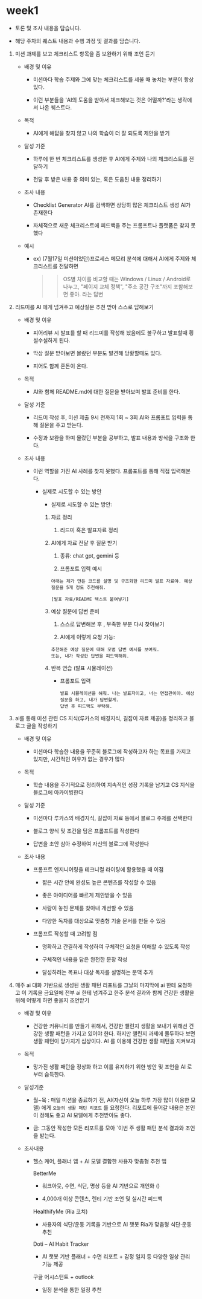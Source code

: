# week1

    
- 토론 및 조사 내용을 담습니다.
    
- 해당 주차의 퀘스트 내용과 수행 과정 및 결과를 담습니다.
    
  
1. 미션 과제를 보고 체크리스트 항목을 좀 보완하기 위해 조언 듣기
    
    - 배경 및 이유
        
        - 미션마다 학습 주제와 그에 맞는 체크리스트를 세울 때 놓치는 부분이 항상 있다.
            
        - 이런 부분들을 'AI의 도움을 받아서 체크해보는 것은 어떨까?'라는 생각에서 나온 퀘스트다.
            
    - 목적
        
        - AI에게 해답을 찾지 않고 나의 학습이 더 잘 되도록 제안을 받기
            
    - 달성 기준
        
        - 하루에 한 번 체크리스트를 생성한 후 AI에게 주제와 나의 체크리스트를 전달하기
            
        - 전달 후 받은 내용 중 의미 있는, 혹은 도움된 내용 정리하기
            
    - 조사 내용
        
        - Checklist Generator AI를 검색하면 상당히 많은 체크리스트 생성 AI가 존재한다
            
        - 자체적으로 새운 체크리스트에 피드백을 주는 프롬프트나 플랫폼은 찾지 못했다
            
    - 예시
        
        - ex) (7월17일 미션이었던)프로세스 메모리 분석에 대해서 AI에게 주제와 체크리스트를 전달하면  
            >> OS별 차이를 비교할 때는 Windows / Linux / Android로 나누고, "페이지 교체 정책", "주소 공간 구조"까지 포함해보면 좋아. 라는 답변
            
2. 리드미를 AI 에게 넘겨주고 예상질문 추천 받아 스스로 답해보기
    
    - 배경 및 이유
        
        - 피어리뷰 시 발표를 할 때 리드미를 작성해 놨음에도 불구하고 발표할때 횡설수설하게 된다.
            
        - 막상 질문 받아보면 몰랐던 부분도 발견해 당황할때도 있다.
            
        - 피어도 함께 혼돈이 온다.
            
    - 목적
        
        - AI와 함께 README.md에 대한 질문을 받아보며 발표 준비를 한다.
            
    - 달성 기준
        
        - 리드미 작성 후, 미션 제출 9시 전까지 1회 ~ 3회 AI와 프롬포트 입력을 통해 질문을 주고 받는다.
            
        - 수정과 보완을 하며 몰랐던 부분을 공부하고, 발표 내용과 방식을 구조화 한다.
            
    - 조사 내용
        
        - 이런 역할을 가진 AI 사례를 찾지 못했다. 프롬포트를 통해 직접 입력해본다.
            
            - 실제로 시도할 수 있는 방안
                
                - 실제로 시도할 수 있는 방안:
                    
                
                1. 자료 정리
                    
                    1. 리드미 혹은 발표자료 정리
                        
                2. AI에게 자료 전달 후 질문 받기
                    
                    1. 종류: chat gpt, gemini 등
                        
                    2. 프롬포트 입력 예시
                        
                    
                    ```plaintext
                    아래는 제가 만든 코드를 설명 및 구조화한 리드미 발표 자료야. 예상 질문을 5개 정도 추천해줘.
                    
                    [발표 자료/README 텍스트 붙여넣기]
                    ```
                    
                3. 예상 질문에 답변 준비
                    
                    1. 스스로 답변해본 후 , 부족한 부분 다시 찾아보기
                        
                    2. AI에게 이렇게 요청 가능:
                        
                    
                    ```plaintext
                    추천해준 예상 질문에 대해 모범 답변 예시를 보여줘.
                    또는, 내가 작성한 답변을 피드백해줘.
                    ```
                    
                4. 반복 연습 (발표 시뮬레이션)
                    
                    - 프롬포트 입력
                        
                        ```plaintext
                        발표 시뮬레이션을 해줘. 나는 발표자이고, 너는 면접관이야. 예상 질문을 하고, 내가 답변할게.
                        답변 후 피드백도 부탁해.
                        ```
                        
                
                  
                  
                
3. ai를 통해 미션 관련 CS 지식(루카스의 배경지식, 길잡이 자료 제공)을 정리하고 블로그 글을 작성하기
    
    - 배경 및 이유
        
        - 미션마다 학습한 내용을 꾸준히 블로그에 작성하고자 하는 목표를 가지고 있지만, 시간적인 여유가 없는 경우가 많다
            
    - 목적
        
        - 학습 내용을 주기적으로 정리하여 지속적인 성장 기록을 남기고 CS 지식을 블로그에 아카이빙한다
            
    - 달성 기준
        
        - 미션마다 루카스의 배경지식, 길잡이 자료 등에서 블로그 주제를 선택한다
            
        - 블로그 양식 및 조건을 담은 프롬프트를 작성한다
            
        - 답변을 초안 삼아 수정하여 자신의 블로그에 작성한다
            
    - 조사 내용
        
        - 프롬프트 엔지니어링을 테크니컬 라이팅에 활용했을 때 이점
            
            - 짧은 시간 안에 완성도 높은 콘텐츠를 작성할 수 있음
                
            - 좋은 아이디어를 빠르게 제안받을 수 있음
                
            - 사람이 놓친 문제를 찾아내 개선할 수 있음
                
            - 다양한 독자를 대상으로 맞춤형 기술 문서를 만들 수 있음
                
        - 프롬프트 작성할 때 고려할 점
            
            - 명확하고 간결하게 작성하여 구체적인 요청을 이해할 수 있도록 작성
                
            - 구체적인 내용을 담은 완전한 문장 작성
                
            - 달성하려는 목표나 대상 독자를 설명하는 문맥 추가
                
4. 매주 ai 대화 기반으로 생성된 생활 패턴 리포트를 그날의 마지막에 ai 한테 요청하고 이 기록을 금요일에 전부 ai 한테 넘겨주고 한주 분석 결과와 함께 건강한 생활을 위해 어떻게 하면 좋을지 조언받기
    
    - 배경 및 이유
        
        - 건강한 커뮤니티를 만들기 위해서, 건강한 챌린지 생활을 보내기 위해선 건강한 생활 패턴을 가지고 있어야 한다. 하지만 챌린지 과제에 몰두하다 보면 생활 패턴이 망가지기 십상이다. AI 를 이용해 건강한 생활 패턴을 지켜보자  
            
    - 목적
        
        - 망가진 생활 패턴을 정상화 하고 이를 유지하기 위한 방안 및 조언을 AI 로부터 습득한다.
            
    - 달성기준
        
        - 월~목 : 매일 미션을 종료하기 전, AI(자신이 오늘 하루 가장 많이 이용한 모델) 에게 `오늘의 생활 패턴 리포트` 를 요청한다. 리포트에 들어갈 내용은 본인이 정해도 좋고 AI 모델에게 추천받아도 좋다.
            
        - 금: 그동안 작성한 모든 리포트를 모아 `이번 주 생활 패턴 분석 결과와 조언을 받는다.
            
        
          
          
        
    - 조사내용
        
        - 헬스 케어, 플래너 앱 + AI 모델 결합한 사용자 맞춤형 추천 앱
            
            BetterMe
            
            - 워크아웃, 수면, 식단, 명상 등을 AI 기반으로 개인화 ()
                
            - 4,000개 이상 콘텐츠, 렌티 기반 조언 및 실시간 피드백
                
            
            HealthifyMe (Ria 코치)
            
            - 사용자의 식단/운동 기록을 기반으로 AI 챗봇 Ria가 맞춤형 식단·운동 추천
                
            
            Doti – AI Habit Tracker
            
            - AI 챗봇 기반 플래너 + 수면 리포트 + 감정 일지 등 다양한 일상 관리 기능 제공
                
            
            구글 어시스턴트 + outlook
            
            - 일정 분석을 통한 일정 추천
